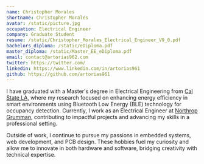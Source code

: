 ```yaml
---
name: Christopher Morales
shortname: Christopher Morales
avatar: /static/picture.jpg
occupation: Electrical Engineer
company: Graduate Student
resume: /static/Christopher_Morales_Electrical_Engineer_V9_0.pdf
bachelors_diploma: /static/eDiploma.pdf
master_diploma: /static/Master_EE_eDiploma.pdf
email: contact@artorias962.com
twitter: https://twitter.com/
linkedin: https://www.linkedin.com/in/artorias961
github: https://github.com/artorias961
---
```




I have graduated with a Master's degree in Electrical Engineering from  [Cal State LA](https://www.calstatela.edu/ecst/ece), where my research focused on enhancing energy efficiency in smart environments using Bluetooth Low Energy (BLE) technology for occupancy detection. Currently, I work as an Electrical Engineer at [Northrop Grumman](https://www.northropgrumman.com), contributing to impactful projects and advancing my skills in a professional setting.

Outside of work, I continue to pursue my passions in embedded systems, web development, and PCB design. These hobbies fuel my curiosity and allow me to innovate in both hardware and software, bridging creativity with technical expertise.

